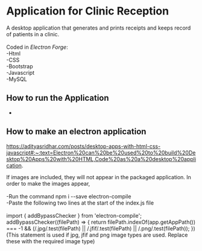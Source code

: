 # Application for Clinic Reception
A desktop application that generates and prints receipts and keeps record of patients in a clinic. 
<br><br>
Coded in *Electron Forge*: <br>
-Html <br>
-CSS <br>
-Bootstrap <br>
-Javascript <br>
-MySQL <br>

## How to run the Application
-

## How to make an electron application
https://adityasridhar.com/posts/desktop-apps-with-html-css-javascript#:~:text=Electron%20can%20be%20used%20to%20build%20Desktop%20Apps%20with%20HTML,Code%20as%20a%20desktop%20application. <br>

If images are included, they will not appear in the packaged application. In order to make the images appear, <br><Br>
-Run the command npm i --save electron-compile <br>
-Paste the following two lines at the start of the index.js file <br><br>
     import { addBypassChecker } from 'electron-compile'; <br>
     addBypassChecker((filePath) => { return filePath.indexOf(app.getAppPath()) === -1 && (/.jpg/.test(filePath) || /.jfif/.test(filePath) || /.png/.test(filePath)); }) <br>
 (This statement is used if jpg, jfif and png image types are used. Replace these with the required image type) <br>
  
  

